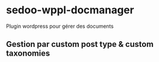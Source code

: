 # sedoo-wppl-docmanager
Plugin wordpress pour gérer des documents

## Gestion par custom post type & custom taxonomies